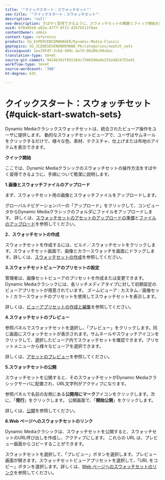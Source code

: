 ```yaml
---
title: '"クイックスタート：スウォッチセット"'
seo-title: '"クイックスタート：スウォッチセット"'
description: 'null'
seo-description: すばやく習得できるように、スウォッチセットの概要とクイック開始を説明します。
uuid: 6f8a95e8-e82a-477f-9f21-d2b7b511f8ae
contentOwner: admin
content-type: reference
products: SG_EXPERIENCEMANAGER/Dynamic-Media-Classic
geptopics: SG_SCENESEVENONDEMAND_PK/categories/swatch_sets
discoiquuid: 1ea70fdf-3cbd-409c-ae7d-06286c99c6ac
translation-type: tm+mt
source-git-commit: 9424b392f85536dc75083d0ade255e4824755ed1
workflow-type: tm+mt
source-wordcount: '390'
ht-degree: 63%

---
```



# クイックスタート：スウォッチセット{#quick-start-swatch-sets}

Dynamic Mediaクラシックスウォッチセットは、統合されたビューア操作をユーザに提供します。 動的なスウォッチセットビューアで、ユーザはサムネールをクリックするだけで、様々な色、素材、テクスチャ、仕上げまたは布地のアイテムを表示できます。

**クイック開始**

ここでは、Dynamic Mediaクラシックのスウォッチセットの操作方法をすばやく習得できるように、手順について簡潔に説明します。

**1.画像とスウォッチファイルのアップロード**

まず、スウォッチセット用の画像とスウォッチファイルをアップロードします。

グローバルナビゲーションバーの「アップロード」をクリックして、コンピュータからDynamic Mediaクラシックのフォルダにファイルをアップロードします。 詳しくは、[スウォッチセットのアセットのアップロードの準備](preparing-swatch-set-assets-upload.md#preparing-swatch-set-assets-for-upload)と[ファイルのアップロード](uploading-files.md#uploading-your-files)を参照してください。

**2．スウォッチセットの作成**

スウォッチセットを作成するには、ビルド／スウォッチセットをクリックします。スウォッチセット画面で、画像とカラースウォッチを画面にドラッグします。詳しくは、[スウォッチセットの作成](creating-swatch-set.md#creating-a-swatch-set)を参照してください。

**3.スウォッチセットビューアのプリセットの設定**

管理者は、画像セットビューアのプリセットを作成または変更できます。Dynamic Mediaクラシックには、各リッチメディアタイプに対して初期設定のビューアプリセットが用意されています。 ズームビューア : カスタム／画像セット / カラースウォッチのプリセットを使用してスウォッチセットを表示します。

詳しくは、[ビューアプリセットの作成と編集](application-setup.md#adding-and-editing-viewer-presets)を参照してください。

**4.スウォッチセットのプレビュー**

参照パネルでスウォッチセットを選択し、「プレビュー」をクリックします。同じ画面にスウォッチセットが表示されます。サムネールやスウォッチアイコンをクリックして、選択したビューア内でスウォッチセットを確認できます。プリセットメニューから様々なビューアを選択できます。

詳しくは、[アセットのプレビュー](previewing-asset.md#previewing-an-asset)を参照してください。

**5.スウォッチセットの公開**

スウォッチセットを公開すると、そのスウォッチセットがDynamic Mediaクラシックサーバに配置され、URL文字列がアクティブになります。

参照パネルで名前の左側にある&#x200B;**公開用にマーク**&#x200B;アイコンをクリックします。次に、「**発行**」をクリックします。 公開画面で、「**開始公開**」をクリックします。

詳しくは、[公開](publishing-files.md#publishing-files)を参照してください。

**6.Web ページへのスウォッチセットのリンク**

Dynamic Mediaクラシックは、スウォッチセットを公開すると、スウォッチセットのURL呼び出しを作成し、アクティブにします。 これらの URL は、プレビュー画面からコピーすることができます。

スウォッチセットを選択して、「プレビュー」ボタンを選択します。プレビュー画面が開きます。スウォッチセットビューアプリセットを選択して、「URL をコピー」ボタンを選択します。詳しくは、[Web ページへのスウォッチセットのリンク](linking-swatch-set-web-page.md#linking-a-swatch-set-to-a-web-page)を参照してください。
